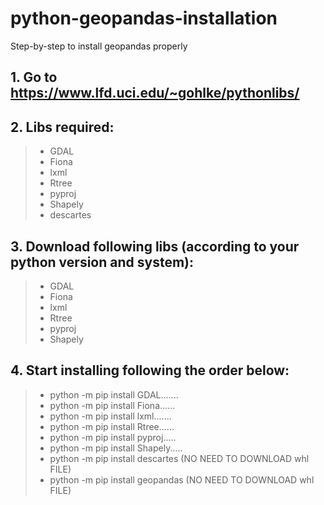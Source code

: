 # python-geopandas-installation
Step-by-step to install geopandas properly

## 1. Go to https://www.lfd.uci.edu/~gohlke/pythonlibs/

## 2. Libs required:
> - GDAL
> - Fiona
> - lxml
> - Rtree
> - pyproj
> - Shapely
> - descartes

## 3. Download following libs (according to your python version and system):
> - GDAL
> - Fiona
> - lxml
> - Rtree
> - pyproj
> - Shapely

## 4. Start installing following the order below:
> - python -m pip install GDAL.......
> - python -m pip install Fiona......
> - python -m pip install lxml.......
> - python -m pip install Rtree......
> - python -m pip install pyproj.....
> - python -m pip install Shapely.....
> - python -m pip install descartes (NO NEED TO DOWNLOAD whl FILE)
> - python -m pip install geopandas (NO NEED TO DOWNLOAD whl FILE)
